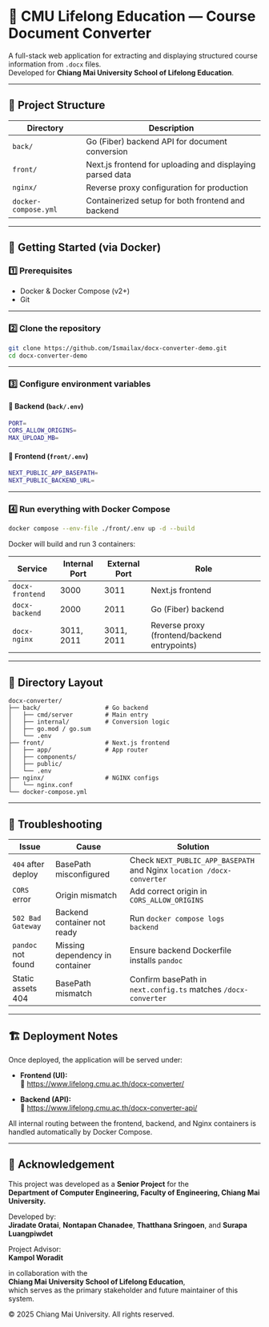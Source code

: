# 🧾 CMU Lifelong Education — Course Document Converter

A full-stack web application for extracting and displaying structured course information from `.docx` files.  
Developed for **Chiang Mai University School of Lifelong Education**.

---

## 🧩 Project Structure

| Directory | Description |
|------------|-------------|
| `back/` | Go (Fiber) backend API for document conversion |
| `front/` | Next.js frontend for uploading and displaying parsed data |
| `nginx/` | Reverse proxy configuration for production |
| `docker-compose.yml` | Containerized setup for both frontend and backend |

---

## 🚀 Getting Started (via Docker)

### 1️⃣ Prerequisites
- Docker & Docker Compose (v2+)
- Git

---

### 2️⃣ Clone the repository
```bash
git clone https://github.com/Ismailax/docx-converter-demo.git
cd docx-converter-demo
```

---

### 3️⃣ Configure environment variables

#### 🔧 Backend (`back/.env`)
```bash
PORT=
CORS_ALLOW_ORIGINS=
MAX_UPLOAD_MB=
```

#### 🔧 Frontend (`front/.env`)
```bash
NEXT_PUBLIC_APP_BASEPATH=
NEXT_PUBLIC_BACKEND_URL=
```

---

### 4️⃣ Run everything with Docker Compose

```bash
docker compose --env-file ./front/.env up -d --build
```

Docker will build and run 3 containers:

| Service | Internal Port | External Port | Role |
|----------|----------------|----------------|------|
| `docx-frontend` | 3000 | 3011 | Next.js frontend |
| `docx-backend` | 2000 | 2011 | Go (Fiber) backend |
| `docx-nginx` | 3011, 2011 | 3011, 2011 | Reverse proxy (frontend/backend entrypoints) |

---

## 🧭 Directory Layout

```
docx-converter/
├── back/                  # Go backend
│   ├── cmd/server         # Main entry
│   ├── internal/          # Conversion logic
│   ├── go.mod / go.sum
│   └── .env
├── front/                 # Next.js frontend
│   ├── app/               # App router
│   ├── components/
│   ├── public/
│   └── .env
├── nginx/                 # NGINX configs
│   └── nginx.conf
└── docker-compose.yml
```

---

## 🧰 Troubleshooting

| Issue | Cause | Solution |
|-------|--------|----------|
| `404` after deploy | BasePath misconfigured | Check `NEXT_PUBLIC_APP_BASEPATH` and Nginx `location /docx-converter` |
| `CORS` error | Origin mismatch | Add correct origin in `CORS_ALLOW_ORIGINS` |
| `502 Bad Gateway` | Backend container not ready | Run `docker compose logs backend` |
| `pandoc` not found | Missing dependency in container | Ensure backend Dockerfile installs `pandoc` |
| Static assets 404 | BasePath mismatch | Confirm basePath in `next.config.ts` matches `/docx-converter` |

---

## 🏗️ Deployment Notes

Once deployed, the application will be served under:

- **Frontend (UI):**  
  🔗 https://www.lifelong.cmu.ac.th/docx-converter/

- **Backend (API):**  
  🔗 https://www.lifelong.cmu.ac.th/docx-converter-api/

All internal routing between the frontend, backend, and Nginx containers is handled automatically by Docker Compose.

---

## 🏫 Acknowledgement

This project was developed as a **Senior Project** for the  
**Department of Computer Engineering, Faculty of Engineering, Chiang Mai University.**

Developed by:  
**Jiradate Oratai**, **Nontapan Chanadee**, **Thatthana Sringoen**, and **Surapa Luangpiwdet**

Project Advisor:  
**Kampol Woradit**

in collaboration with the  
**Chiang Mai University School of Lifelong Education**,  
which serves as the primary stakeholder and future maintainer of this system.

© 2025 Chiang Mai University. All rights reserved.
